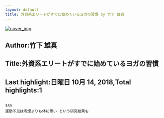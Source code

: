 ```yaml
---
layout: default
title: 外資系エリートがすでに始めているヨガの習慣 by 竹下 雄真
---
```


[![cover_img](http://images-jp.amazon.com/images/P/B01G2UHTVO.09.MZZZZZZZ.jpg)](https://www.amazon.co.jp/dp/B01G2UHTVO)  
## Author:竹下 雄真  
## Title:外資系エリートがすでに始めているヨガの習慣  
## Last highlight:日曜日 10月 14, 2018,Total highlights:1  
```
  
339  
運動不足は喫煙よりも体に悪い という研究結果も  
```